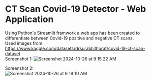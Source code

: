 # CT Scan Covid-19 Detector - Web Application
Using Python's Streamlit framwork a web app has been created to differentiate between Covid-19 positive and negative CT scans. \
Used images from: https://www.kaggle.com/datasets/drsurabhithorat/covid-19-ct-scan-dataset \
Screenshot 1:
![Screenshot 2024-10-26 at 9 15 22 AM](https://github.com/user-attachments/assets/4b283b50-0fed-47cd-b533-a1765d168efd)

Screenshot 2: \
![Screenshot 2024-10-26 at 9 18 10 AM](https://github.com/user-attachments/assets/625d2a6c-6682-49f7-b48c-59294648332e)
